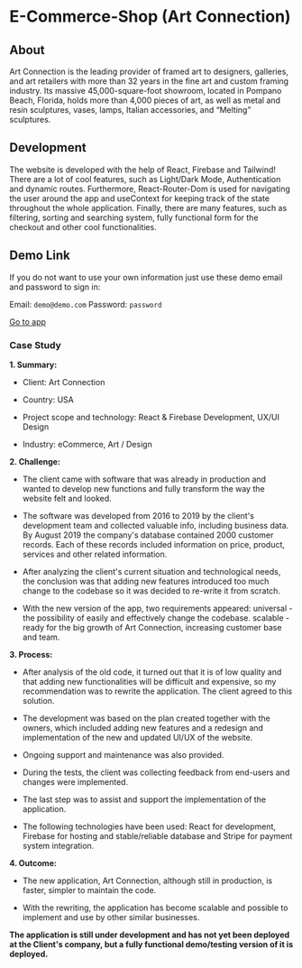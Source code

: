 # E-Commerce-Shop (Art Connection)

## About

Art Connection is the leading provider of framed art to designers, galleries, and art retailers with more than 32 years in the fine art and custom framing industry. Its massive 45,000-square-foot showroom, located in Pompano Beach, Florida, holds more than 4,000 pieces of art, as well as metal and resin sculptures, vases, lamps, Italian accessories, and “Melting” sculptures.

## Development

The website is developed with the help of React, Firebase and Tailwind! There are a lot of cool features, such as Light/Dark Mode, Authentication and dynamic routes. Furthermore, React-Router-Dom is used for navigating the user around the app and useContext for keeping track of the state throughout the whole application. Finally, there are many features, such as filtering, sorting and searching system, fully functional form for the checkout and other cool functionalities.

## Demo Link

If you do not want to use your own information just use these demo email and password to sign in:

Email: `demo@demo.com`
Password: `password`

[Go to app](https://e-commerce-app-cf00d.web.app/ "See the demo")

### Case Study

**1. Summary:**

- Client: Art Connection

- Country: USA

- Project scope and technology: React & Firebase Development, UX/UI Design

- Industry: eCommerce, Art / Design

**2. Challenge:**

- The client came with software that was already in production and wanted to develop new functions and fully transform the way the website felt and looked.

- The software was developed from 2016 to 2019 by the client's development team and collected valuable info, including business data. By August 2019 the company's database contained 2000 customer records. Each of these records included information on price, product, services and other related information.

- After analyzing the client's current situation and technological needs, the conclusion was that adding new features introduced too much change to the codebase so it was decided to re-write it from scratch.

- With the new version of the app, two requirements appeared:
universal - the possibility of easily and effectively change the codebase.
scalable - ready for the big growth of Art Connection, increasing customer base and team.



**3. Process:**

- After analysis of the old code, it turned out that it is of low quality and that adding new functionalities will be difficult and expensive, so my recommendation was to rewrite the application. The client agreed to this solution.

- The development was based on the plan created together with the owners, which included adding new features and a redesign and implementation of the new and updated UI/UX of the website.

- Ongoing support and maintenance was also provided.

- During the tests, the client was collecting feedback from end-users and changes were implemented.

- The last step was to assist and support the implementation of the application.

- The following technologies have been used: React for development, Firebase for hosting and stable/reliable database and Stripe for payment system integration.


**4. Outcome:**

- The new application, Art Connection, although still in production, is faster, simpler to maintain the code.

- With the rewriting, the application has become scalable and possible to implement and use by other similar businesses.

**The application is still under development and has not yet been deployed at the Client's company, but a fully functional demo/testing version of it is deployed.**
